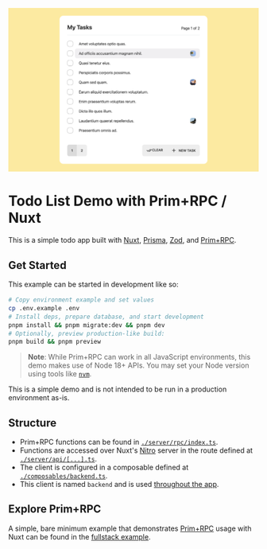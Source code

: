 ![Screenshot of todo app](./screenshot.png)

# Todo List Demo with Prim+RPC / Nuxt

<!-- NOTE: StackBlitz doesn't yet support Node 18, required for File usage -->
<!-- [![Open in StackBlitz](https://developer.stackblitz.com/img/open_in_stackblitz_small.svg)](https://stackblitz.com/github/doseofted/todo-nuxt-prim-rpc-demo/tree/main) -->

This is a simple todo app built with [Nuxt](https://github.com/nuxt/nuxt), [Prisma](https://github.com/prisma/prisma), [Zod](https://github.com/colinhacks/zod), and [Prim+RPC](https://github.com/doseofted/prim-rpc).

## Get Started

This example can be started in development like so:

```zsh
# Copy environment example and set values
cp .env.example .env
# Install deps, prepare database, and start development
pnpm install && pnpm migrate:dev && pnpm dev
# Optionally, preview production-like build:
pnpm build && pnpm preview
```

> **Note**: While Prim+RPC can work in all JavaScript environments, this demo makes use of Node 18+ APIs. You may set your Node version using tools like [`nvm`](https://github.com/nvm-sh/nvm).

This is a simple demo and is not intended to be run in a production environment as-is.

## Structure

- Prim+RPC functions can be found in [`./server/rpc/index.ts`](./server/rpc/index.ts).
- Functions are accessed over Nuxt's [Nitro](https://github.com/unjs/nitro) server in the route defined at [`./server/api/[...].ts`](./server/api/[...].ts).
- The client is configured in a composable defined at [`./composables/backend.ts`](./composables/backend.ts).
- This client is named `backend` and is used [throughout the app](./pages/index.vue).

## Explore Prim+RPC

A simple, bare minimum example that demonstrates [Prim+RPC](https://prim.doseofted.me/) usage with Nuxt can be found in the [fullstack example](https://github.com/doseofted/prim-rpc-examples/tree/main/fullstack-framework).
